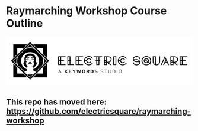 # Raymarching Workshop Course Outline

![](assets/ES-logo-and-wordmark.jpg)

## This repo has moved here: https://github.com/electricsquare/raymarching-workshop
